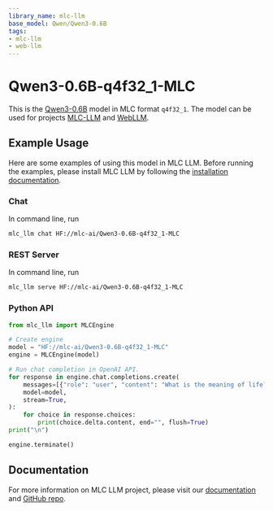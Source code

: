 ```yaml
---
library_name: mlc-llm
base_model: Qwen/Qwen3-0.6B
tags:
- mlc-llm
- web-llm
---
```


# Qwen3-0.6B-q4f32_1-MLC

This is the [Qwen3-0.6B](https://huggingface.co/Qwen/Qwen3-0.6B) model in MLC format `q4f32_1`.
The model can be used for projects [MLC-LLM](https://github.com/mlc-ai/mlc-llm) and [WebLLM](https://github.com/mlc-ai/web-llm).

## Example Usage

Here are some examples of using this model in MLC LLM.
Before running the examples, please install MLC LLM by following the [installation documentation](https://llm.mlc.ai/docs/install/mlc_llm.html#install-mlc-packages).

### Chat

In command line, run
```bash
mlc_llm chat HF://mlc-ai/Qwen3-0.6B-q4f32_1-MLC
```

### REST Server

In command line, run
```bash
mlc_llm serve HF://mlc-ai/Qwen3-0.6B-q4f32_1-MLC
```

### Python API

```python
from mlc_llm import MLCEngine

# Create engine
model = "HF://mlc-ai/Qwen3-0.6B-q4f32_1-MLC"
engine = MLCEngine(model)

# Run chat completion in OpenAI API.
for response in engine.chat.completions.create(
    messages=[{"role": "user", "content": "What is the meaning of life?"}],
    model=model,
    stream=True,
):
    for choice in response.choices:
        print(choice.delta.content, end="", flush=True)
print("\n")

engine.terminate()
```

## Documentation

For more information on MLC LLM project, please visit our [documentation](https://llm.mlc.ai/docs/) and [GitHub repo](http://github.com/mlc-ai/mlc-llm).

